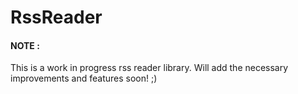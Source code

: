 # RssReader

#### NOTE :
This is a work in progress rss reader library. Will add the necessary improvements and features soon! ;)